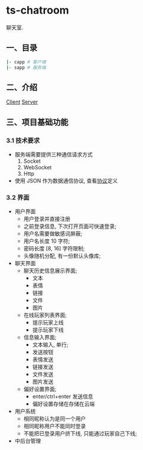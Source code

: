 # ts-chatroom

聊天室.

## 一、目录

```bash
|- capp # 客户端
|- sapp # 服务端
```

## 二、介绍

[Client](./capp/README.md)
[Server](./sapp/README.md)

## 三、项目基础功能

### 3.1 技术要求

* 服务端需要提供三种通信请求方式
    1. Socket
    2. WebSocket
    3. Http
* 使用 JSON 作为数据通信协议, 查看[协议](./PROTOCOL.md)定义

### 3.2 界面

* 用户界面
    * 用户登录并直接注册
    * 之前登录信息, 下次打开页面可快速登录;
    * 用户名需要做敏感词屏蔽;
    * 用户名长度 10 字符;
    * 密码长度 [8, 16] 字符限制;
    * 头像随机分配, 有一份默认头像库;
* 聊天界面
    * 聊天历史信息展示界面;
        * 文本
        * 表情
        * 链接
        * 文件
        * 图片
    * 在线玩家列表界面;
        * 提示玩家上线
        * 提示玩家下线
    * 信息输入界面;
        * 文本输入, 单行;
        * 发送按钮
        * 表情发送
        * 链接发送
        * 文件发送
        * 图片发送
    * 偏好设置界面;
        * enter/ctrl+enter 发送信息
        * 偏好设置存储在存储在云端
* 用户系统
    * 相同昵称认为是同一个用户
    * 相同昵称用户不能同时登录
    * 不能把已登录用户挤下线, 只能通过玩家自己下线;
* 中后台管理
